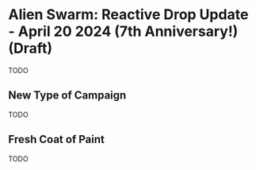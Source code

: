 # Alien Swarm: Reactive Drop Update - April 20 2024 (7th Anniversary!) (Draft)

TODO

## New Type of Campaign

TODO

## Fresh Coat of Paint

TODO
